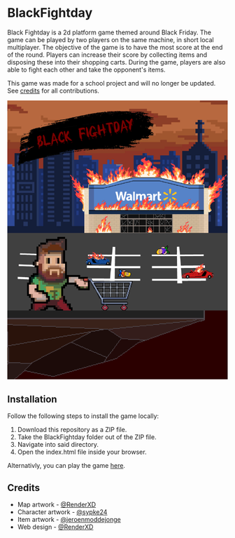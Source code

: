 # BlackFightday
Black Fightday is a 2d platform game themed around Black Friday. The game can be played by two players on the same machine, in short local multiplayer. The objective of the game is to have the most score at the end of the round. Players can increase their score by collecting items and disposing these into their shopping carts. During the game, players are also able to fight each other and take the opponent's items.

This game was made for a school project and will no longer be updated. See [credits](#credits) for all contributions.

![](https://github.com/Bloedarend/BlackFightday/blob/master/media/images/black-fightday-poster.png?raw=true)

## Installation
Follow the following steps to install the game locally:
1) Download this repository as a ZIP file.
2) Take the BlackFightday folder out of the ZIP file.
3) Navigate into said directory.
4) Open the index.html file inside your browser.

Alternativly, you can play the game <a href="https://bloedarend.github.io/BlackFightday/index.html" target="_blank">here</a>.

## <a name="credits"></a>Credits
- Map artwork - [@RenderXD](https://github.com/RenderXD)
- Character artwork - [@sypke24](https://github.com/sypke24)
- Item artwork - [@jeroenmoddejonge](https://github.com/jeroenmoddejonge)
- Web design - [@RenderXD](https://github.com/RenderXD)
